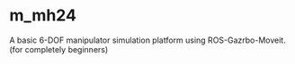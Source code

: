 # m_mh24
A  basic 6-DOF manipulator simulation platform using ROS-Gazrbo-Moveit. (for completely beginners)
